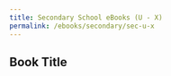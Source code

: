 ```yaml
---
title: Secondary School eBooks (U - X)
permalink: /ebooks/secondary/sec-u-x
---
```


## **Book Title**
